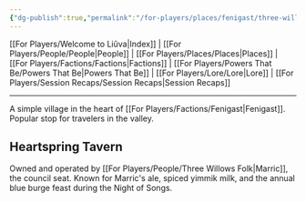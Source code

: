 ```yaml
---
{"dg-publish":true,"permalink":"/for-players/places/fenigast/three-willows/"}
---
```


[[For Players/Welcome to Liûva\|Index]] | [[For Players/People/People\|People]] | [[For Players/Places/Places\|Places]] | [[For Players/Factions/Factions\|Factions]] | [[For Players/Powers That Be/Powers That Be\|Powers That Be]] | [[For Players/Lore/Lore\|Lore]] | [[For Players/Session Recaps/Session Recaps\|Session Recaps]]
***
A simple village in the heart of [[For Players/Factions/Fenigast\|Fenigast]]. Popular stop for travelers in the valley.
## Heartspring Tavern
Owned and operated by [[For Players/People/Three Willows Folk\|Marric]], the council seat. Known for Marric's ale, spiced yimmik milk, and the annual blue burge feast during the Night of Songs.
